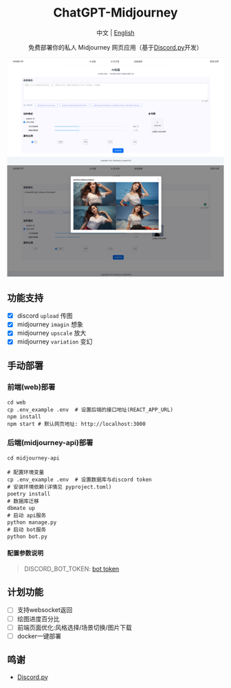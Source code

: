 <div align="center">

<h1 align="center">ChatGPT-Midjourney</h1>

中文 | [English](./README_EN.md)

免费部署你的私人 Midjourney 网页应用（基于[Discord.py](https://github.com/Rapptz/discord.py)开发）


![主界面](./docs/images/index.png)
![图片弹窗](./docs/images/imagine.png)

</div>

## 功能支持
- [x] discord `upload` 传图
- [x] midjourney `imagin` 想象
- [x] midjourney `upscale` 放大
- [x] midjourney `variation` 变幻

## 手动部署
### 前端(web)部署

```shell
cd web
cp .env_example .env  # 设置后端的接口地址(REACT_APP_URL)
npm install
npm start # 默认网页地址: http://localhost:3000
```

### 后端(midjourney-api)部署
```shell
cd midjourney-api

# 配置环境变量
cp .env_example .env  # 设置数据库与discord token
# 安装环境依赖(详情见 pyproject.toml)
poetry install
# 数据库迁移
dbmate up
# 启动 api服务
python manage.py
# 启动 bot服务
python bot.py
```
#### 配置参数说明
> DISCORD_BOT_TOKEN: [bot token](https://discord.com/developers/applications)


## 计划功能
- [ ] 支持websocket返回
- [ ] 绘图进度百分比
- [ ] 前端页面优化:风格选择/场景切换/图片下载
- [ ] docker一键部署

## 鸣谢
- [Discord.py](https://github.com/Rapptz/discord.py)
